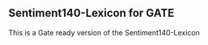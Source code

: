 Sentiment140-Lexicon for GATE
--------------------------------------
This is a Gate ready version of the Sentiment140-Lexicon
